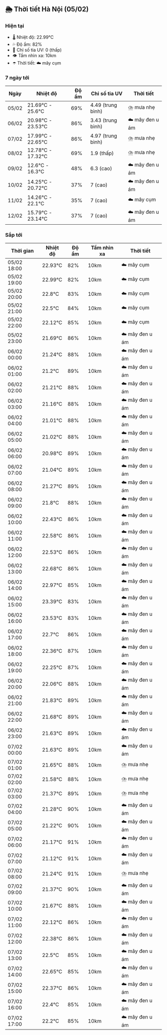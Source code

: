 ## 🌦️ Thời tiết Hà Nội (05/02)

### Hiện tại

- 🌡️ Nhiệt độ: 22.99℃
- 💦 Độ ẩm: 82%
- 🌟 Chỉ số tia UV: 0 (thấp)
- 👁️ Tầm nhìn xa: 10km
- ☂️ Thời tiết: ☁️ mây cụm

### 7 ngày tới

| Ngày | Nhiệt độ | Độ ẩm | Chỉ số tia UV | Thời tiết |
| --- | --- | --- | --- | --- |
| 05/02 | 21.69℃ - 25.6℃ | 69% | 4.49 (trung bình) | ⛈️ mưa nhẹ |
| 06/02 | 20.98℃ - 23.53℃ | 86% | 3.43 (trung bình) | ☁️ mây đen u ám |
| 07/02 | 17.99℃ - 22.65℃ | 86% | 4.97 (trung bình) | ⛈️ mưa nhẹ |
| 08/02 | 12.78℃ - 17.32℃ | 69% | 1.9 (thấp) | ⛈️ mưa nhẹ |
| 09/02 | 12.6℃ - 16.3℃ | 48% | 6.3 (cao) | ☁️ mây đen u ám |
| 10/02 | 14.25℃ - 20.72℃ | 37% | 7 (cao) | ☁️ mây đen u ám |
| 11/02 | 14.26℃ - 22.1℃ | 35% | 7 (cao) | ☁️ mây cụm |
| 12/02 | 15.79℃ - 23.14℃ | 37% | 7 (cao) | ☁️ mây đen u ám |

### Sắp tới

| Thời gian | Nhiệt độ | Độ ẩm | Tầm nhìn xa | Thời tiết |
| --- | --- | --- | --- | --- |
| 05/02 18:00 | 22.93℃ | 82% | 10km | ☁️ mây cụm |
| 05/02 19:00 | 22.99℃ | 82% | 10km | ☁️ mây cụm |
| 05/02 20:00 | 22.8℃ | 83% | 10km | ☁️ mây cụm |
| 05/02 21:00 | 22.5℃ | 84% | 10km | ☁️ mây cụm |
| 05/02 22:00 | 22.12℃ | 85% | 10km | ☁️ mây cụm |
| 05/02 23:00 | 21.69℃ | 86% | 10km | ☁️ mây đen u ám |
| 06/02 00:00 | 21.24℃ | 88% | 10km | ☁️ mây đen u ám |
| 06/02 01:00 | 21.2℃ | 89% | 10km | ☁️ mây đen u ám |
| 06/02 02:00 | 21.21℃ | 88% | 10km | ☁️ mây đen u ám |
| 06/02 03:00 | 21.16℃ | 88% | 10km | ☁️ mây đen u ám |
| 06/02 04:00 | 21.01℃ | 88% | 10km | ☁️ mây đen u ám |
| 06/02 05:00 | 21.02℃ | 88% | 10km | ☁️ mây đen u ám |
| 06/02 06:00 | 20.98℃ | 89% | 10km | ☁️ mây đen u ám |
| 06/02 07:00 | 21.04℃ | 89% | 10km | ☁️ mây đen u ám |
| 06/02 08:00 | 21.27℃ | 89% | 10km | ☁️ mây đen u ám |
| 06/02 09:00 | 21.8℃ | 88% | 10km | ☁️ mây đen u ám |
| 06/02 10:00 | 22.43℃ | 86% | 10km | ☁️ mây đen u ám |
| 06/02 11:00 | 22.58℃ | 86% | 10km | ☁️ mây đen u ám |
| 06/02 12:00 | 22.53℃ | 86% | 10km | ☁️ mây đen u ám |
| 06/02 13:00 | 22.68℃ | 86% | 10km | ☁️ mây đen u ám |
| 06/02 14:00 | 22.97℃ | 85% | 10km | ☁️ mây đen u ám |
| 06/02 15:00 | 23.39℃ | 83% | 10km | ☁️ mây đen u ám |
| 06/02 16:00 | 23.53℃ | 83% | 10km | ☁️ mây đen u ám |
| 06/02 17:00 | 22.7℃ | 86% | 10km | ☁️ mây đen u ám |
| 06/02 18:00 | 22.36℃ | 87% | 10km | ☁️ mây đen u ám |
| 06/02 19:00 | 22.25℃ | 87% | 10km | ☁️ mây đen u ám |
| 06/02 20:00 | 22.06℃ | 88% | 10km | ☁️ mây đen u ám |
| 06/02 21:00 | 21.83℃ | 89% | 10km | ☁️ mây đen u ám |
| 06/02 22:00 | 21.68℃ | 89% | 10km | ☁️ mây đen u ám |
| 06/02 23:00 | 21.63℃ | 89% | 10km | ☁️ mây đen u ám |
| 07/02 00:00 | 21.63℃ | 89% | 10km | ☁️ mây đen u ám |
| 07/02 01:00 | 21.65℃ | 88% | 10km | ⛈️ mưa nhẹ |
| 07/02 02:00 | 21.58℃ | 88% | 10km | ⛈️ mưa nhẹ |
| 07/02 03:00 | 21.37℃ | 89% | 10km | ⛈️ mưa nhẹ |
| 07/02 04:00 | 21.28℃ | 90% | 10km | ☁️ mây đen u ám |
| 07/02 05:00 | 21.22℃ | 90% | 10km | ☁️ mây đen u ám |
| 07/02 06:00 | 21.17℃ | 91% | 10km | ☁️ mây đen u ám |
| 07/02 07:00 | 21.12℃ | 91% | 10km | ☁️ mây đen u ám |
| 07/02 08:00 | 21.24℃ | 91% | 10km | ⛈️ mưa nhẹ |
| 07/02 09:00 | 21.37℃ | 90% | 10km | ☁️ mây đen u ám |
| 07/02 10:00 | 21.67℃ | 88% | 10km | ☁️ mây đen u ám |
| 07/02 11:00 | 22.12℃ | 86% | 10km | ☁️ mây đen u ám |
| 07/02 12:00 | 22.38℃ | 86% | 10km | ☁️ mây đen u ám |
| 07/02 13:00 | 22.5℃ | 85% | 10km | ☁️ mây đen u ám |
| 07/02 14:00 | 22.65℃ | 85% | 10km | ☁️ mây đen u ám |
| 07/02 15:00 | 22.37℃ | 86% | 10km | ☁️ mây đen u ám |
| 07/02 16:00 | 22.4℃ | 85% | 10km | ☁️ mây đen u ám |
| 07/02 17:00 | 22.2℃ | 85% | 10km | ☁️ mây đen u ám |
